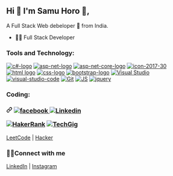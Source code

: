 ## Hi 👋 I'm Samu Horo 👦,
A Full Stack Web debeloper 🎯 from India.
- 👨‍💻 Full Stack Developer 

### Tools and Technology:
<p dir="auto"><a target="_blank" rel="noopener noreferrer nofollow" href="https://user-images.githubusercontent.com/54549934/93968941-5fa12f80-fd88-11ea-9595-e09a3e04931c.png"><img src="https://user-images.githubusercontent.com/54549934/93968941-5fa12f80-fd88-11ea-9595-e09a3e04931c.png" alt="c#-logo" style="max-width: 100%;"></a> <a target="_blank" rel="noopener noreferrer nofollow" href="https://user-images.githubusercontent.com/54549934/93968998-7cd5fe00-fd88-11ea-9138-c2972d4f54e6.png"><img src="https://user-images.githubusercontent.com/54549934/93968998-7cd5fe00-fd88-11ea-9138-c2972d4f54e6.png" alt="asp-net-logo" style="max-width: 100%;"></a> <a target="_blank" rel="noopener noreferrer nofollow" href="https://user-images.githubusercontent.com/54549934/93969019-88292980-fd88-11ea-873e-000f1b4d36cd.png"><img src="https://user-images.githubusercontent.com/54549934/93969019-88292980-fd88-11ea-873e-000f1b4d36cd.png" alt="asp-net-core-logo" style="max-width: 100%;"></a> <a target="_blank" rel="noopener noreferrer nofollow" href="https://user-images.githubusercontent.com/54549934/93969039-95deaf00-fd88-11ea-892a-cce00b080482.png"><img src="https://user-images.githubusercontent.com/54549934/93969039-95deaf00-fd88-11ea-892a-cce00b080482.png" alt="icon-2017-30" style="max-width: 100%;"></a> <a target="_blank" rel="noopener noreferrer nofollow" href="https://user-images.githubusercontent.com/54549934/93969064-a2630780-fd88-11ea-8ac0-ad280f1f2c95.png"><img src="https://user-images.githubusercontent.com/54549934/93969064-a2630780-fd88-11ea-8ac0-ad280f1f2c95.png" alt="html logo" style="max-width: 100%;"></a> <a target="_blank" rel="noopener noreferrer nofollow" href="https://user-images.githubusercontent.com/54549934/93969089-b1e25080-fd88-11ea-8ff6-16d721c451e1.png"><img src="https://user-images.githubusercontent.com/54549934/93969089-b1e25080-fd88-11ea-8ff6-16d721c451e1.png" alt="css-logo" style="max-width: 100%;"></a> <a target="_blank" rel="noopener noreferrer nofollow" href="https://user-images.githubusercontent.com/54549934/93969110-be66a900-fd88-11ea-8d93-731a49dda9cf.png"><img src="https://user-images.githubusercontent.com/54549934/93969110-be66a900-fd88-11ea-8d93-731a49dda9cf.png" alt="bootstrap-logo" style="max-width: 100%;"></a> <a target="_blank" rel="noopener noreferrer nofollow" href="https://user-images.githubusercontent.com/54549934/93969180-e48c4900-fd88-11ea-99f6-8f365b129132.png"><img src="https://user-images.githubusercontent.com/54549934/93969180-e48c4900-fd88-11ea-99f6-8f365b129132.png" alt="Visual Studio" style="max-width: 100%;"></a> <a target="_blank" rel="noopener noreferrer nofollow" href="https://user-images.githubusercontent.com/54549934/93969201-ee15b100-fd88-11ea-8a64-487094905859.png"><img src="https://user-images.githubusercontent.com/54549934/93969201-ee15b100-fd88-11ea-8a64-487094905859.png" alt="visual-studio-code" style="max-width: 100%;"></a> <a target="_blank" rel="noopener noreferrer nofollow" href="https://user-images.githubusercontent.com/54549934/93969224-fcfc6380-fd88-11ea-9371-dcd817f336b9.png"><img src="https://user-images.githubusercontent.com/54549934/93969224-fcfc6380-fd88-11ea-9371-dcd817f336b9.png" alt="Git" style="max-width: 100%;"></a> <a target="_blank" rel="noopener noreferrer nofollow" href="https://user-images.githubusercontent.com/54549934/93969585-d7238e80-fd89-11ea-9f99-be41b751c27e.png"><img src="https://user-images.githubusercontent.com/54549934/93969585-d7238e80-fd89-11ea-9f99-be41b751c27e.png" alt="JS" style="max-width: 100%;"></a> <a target="_blank" rel="noopener noreferrer nofollow" href="https://user-images.githubusercontent.com/54549934/93974084-ece98180-fd92-11ea-9575-e5653dbee149.png"><img src="https://user-images.githubusercontent.com/54549934/93974084-ece98180-fd92-11ea-9575-e5653dbee149.png" alt="jquery" style="max-width: 100%;"></a></p>

### Coding:
<h3 dir="auto">
<a id="user-content------" class="anchor" aria-hidden="true" href="#-----">
<svg class="octicon octicon-link" viewBox="0 0 16 16" version="1.1" width="16" height="16" aria-hidden="true">
<path d="m7.775 3.275 1.25-1.25a3.5 3.5 0 1 1 4.95 4.95l-2.5 2.5a3.5 3.5 0 0 1-4.95 0 .751.751 0 0 1 .018-1.042.751.751 0 0 1 1.042-.018 1.998 1.998 0 0 0 2.83 0l2.5-2.5a2.002 2.002 0 0 0-2.83-2.83l-1.25 1.25a.751.751 0 0 1-1.042-.018.751.751 0 0 1-.018-1.042Zm-4.69 9.64a1.998 1.998 0 0 0 2.83 0l1.25-1.25a.751.751 0 0 1 1.042.018.751.751 0 0 1 .018 1.042l-1.25 1.25a3.5 3.5 0 1 1-4.95-4.95l2.5-2.5a3.5 3.5 0 0 1 4.95 0 .751.751 0 0 1-.018 1.042.751.751 0 0 1-1.042.018 1.998 1.998 0 0 0-2.83 0l-2.5 2.5a1.998 1.998 0 0 0 0 2.83Z"></path></svg></a>
<a href="https://www.facebook.com/samu.horo" rel="nofollow">
<img src="https://user-images.githubusercontent.com/54549934/93971143-23240280-fd8d-11ea-859d-1e69485789de.png" alt="facebook" style="max-width: 100%;">
</a> 
<a href="https://www.linkedin.com/in/samu-horo" rel="nofollow">
  <img src="https://user-images.githubusercontent.com/54549934/93971146-24552f80-fd8d-11ea-9afb-d114a8ed7ba2.png" alt="Linkedin" style="max-width: 100%;">
</a> 

<a href="www.hackerrank.com/samuhoro5" rel="nofollow"><img src="https://user-images.githubusercontent.com/54549934/93971144-23bc9900-fd8d-11ea-9ac8-16bd132011a1.png" alt="HakerRank" style="max-width: 100%;"></a> <a href="https://www.techgig.com/farhanahmed6" rel="nofollow"><img src="https://user-images.githubusercontent.com/54549934/93971462-d7be2400-fd8d-11ea-91b2-8abfaec3e875.png" alt="TechGig" style="max-width: 100%;"></a></h3>
<p float="left">
  <a href="https://leetcode.com/samuhoro/">LeetCode</a> |
  <a href="https://www.hackerrank.com/samuhoro5">Hacker</a>
</p>

### 🤝🏻Connect with me
<p float="left">
  <a href="https://www.linkedin.com/in/samu-horo">LinkedIn</a> |
  <a href="https://www.instagram.com/horosamu">Instagram</a>
</p>


<!--
**mfsi-samu/mfsi-samu** is a ✨ _special_ ✨ repository because its `README.md` (this file) appears on your GitHub profile.

Here are some ideas to get you started:

- 🔭 I’m currently working on ...
- 🌱 I’m currently learning ...
- 👯 I’m looking to collaborate on ...
- 🤔 I’m looking for help with ...
- 💬 Ask me about ...
- 📫 How to reach me: ...
- 😄 Pronouns: ...
- ⚡ Fun fact: ...
-->
